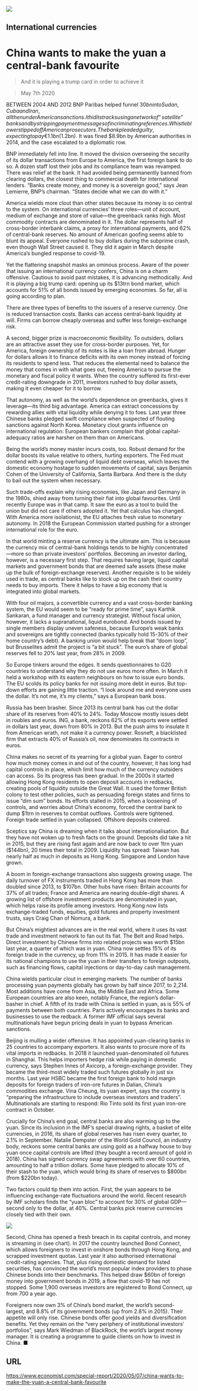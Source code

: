 ![](./images/20200509_SRD003_0.jpg)

## International currencies

# China wants to make the yuan a central-bank favourite

> And it is playing a trump card in order to achieve it

> May 7th 2020

BETWEEN 2004 AND 2012 BNP Paribas helped funnel $30bn into Sudan, Cuba and Iran, all then under American sanctions. It hid its tracks using a network of “satellite” banks and by stripping payment messages of incriminating references. Whistleblowers tipped off American prosecutors. The bank pleaded guilty, expecting to pay €1.1bn ($1.2bn). It was fined $8.9bn by American authorities in 2014, and the case escalated to a diplomatic row.

BNP immediately fell into line. It moved the division overseeing the security of its dollar transactions from Europe to America, the first foreign bank to do so. A dozen staff lost their jobs and its compliance team was revamped. There was relief at the bank. It had avoided being permanently banned from clearing dollars, the closest thing to commercial death for international lenders. “Banks create money, and money is a sovereign good,” says Jean Lemierre, BNP’s chairman. “States decide what we can do with it.”

America wields more clout than other states because its money is so central to the system. On international currencies’ three roles—unit of account, medium of exchange and store of value—the greenback ranks high. Most commodity contracts are denominated in it. The dollar represents half of cross-border interbank claims, a proxy for international payments, and 62% of central-bank reserves. No amount of American goofing seems able to blunt its appeal. Everyone rushed to buy dollars during the subprime crash, even though Wall Street caused it. They did it again in March despite America’s bungled response to covid-19.

Yet the flattering snapshot masks an ominous process. Aware of the power that issuing an international currency confers, China is on a charm offensive. Cautious to avoid past mistakes, it is advancing methodically. And it is playing a big trump card: opening up its $13trn bond market, which accounts for 51% of all bonds issued by emerging economies. So far, all is going according to plan.

There are three types of benefits to the issuers of a reserve currency. One is reduced transaction costs. Banks can access central-bank liquidity at will. Firms can borrow cheaply overseas and suffer less foreign-exchange risk.

A second, bigger prize is macroeconomic flexibility. To outsiders, dollars are an attractive asset they use for cross-border purposes. Yet, for America, foreign ownership of its notes is like a loan from abroad. Hunger for dollars allows it to finance deficits with its own money instead of forcing its residents to spend less. That reduces the elemental need to balance the money that comes in with what goes out, freeing America to pursue the monetary and fiscal policy it wants. When the country suffered its first-ever credit-rating downgrade in 2011, investors rushed to buy dollar assets, making it even cheaper for it to borrow.

That autonomy, as well as the world’s dependence on greenbacks, gives it leverage—its third big advantage. America can extract concessions by rewarding allies with vital liquidity while denying it to foes. Last year three Chinese banks pledged swift compliance when suspected of flouting sanctions against North Korea. Monetary clout grants influence on international regulation: European bankers complain that global capital-adequacy ratios are harsher on them than on Americans.

Being the world’s money master incurs costs, too. Robust demand for the dollar boosts its value relative to others, hurting exporters. The Fed must contend with a growing overhang of liquid debt overseas, which leaves the domestic economy hostage to sudden movements of capital, says Benjamin Cohen of the University of California, Santa Barbara. And there is the duty to bail out the system when necessary.

Such trade-offs explain why rising economies, like Japan and Germany in the 1980s, shied away from turning their fiat into global favourites. Until recently Europe was in that camp. It saw the euro as a tool to build the union but did not care if others adopted it. Yet that calculus has changed. With America more isolationist, the EU attaches fresh value to monetary autonomy. In 2018 the European Commission started pushing for a stronger international role for the euro.

In that world minting a reserve currency is the ultimate aim. This is because the currency mix of central-bank holdings tends to be highly concentrated—more so than private investors’ portfolios. Becoming an investor darling, however, is a necessary first step. That requires having large, liquid capital markets and government bonds that are deemed safe assets (these make up the bulk of foreign-exchange reserves). Another requisite is to be widely used in trade, as central banks like to stock up on the cash their country needs to buy imports. There it helps to have a big economy that is integrated into global markets.

With four oil majors, a convertible currency and a vast cross-border banking system, the EU would seem to be “ready for prime time”, says Karthik Sankaran, a fund manager and currency strategist. Without fiscal union, however, it lacks a supranational, liquid eurobond. And bonds issued by single members display uneven safeness, because Europe’s weak banks and sovereigns are tightly connected (banks typically hold 15-30% of their home country’s debt). A banking union would help break that “doom loop”, but Brusselites admit the project is “a bit stuck”. The euro’s share of global reserves fell to 20% last year, from 28% in 2009.

So Europe tinkers around the edges. It sends questionnaires to G20 countries to understand why they do not use euros more often. In March it held a workshop with its eastern neighbours on how to issue euro bonds. The EU scolds its policy banks for not issuing more debt in euros. But top-down efforts are gaining little traction. “I look around me and everyone uses the dollar. It’s not me, it’s my clients,” says a European bank boss.

Russia has been brasher. Since 2013 its central bank has cut the dollar share of its reserves from 40% to 24%. Today Moscow mostly issues debt in roubles and euros. ING, a bank, reckons 62% of its exports were settled in dollars last year, down from 80% in 2013. But the push aims to insulate it from American wrath, not make it a currency power. Rosneft, a blacklisted firm that extracts 40% of Russia’s oil, now denominates its contracts in euros.

China makes no secret of its yearning for a global yuan. Eager to control how much money comes in and out of the country, however, it has long had capital controls in place, which limit how much of the currency outsiders can access. So its progress has been gradual. In the 2000s it started allowing Hong Kong residents to open deposit accounts in redbacks, creating pools of liquidity outside the Great Wall. It used the former British colony to test other policies, such as persuading foreign states and firms to issue “dim sum” bonds. Its efforts stalled in 2015, when a loosening of controls, and worries about China’s economy, forced the central bank to dump $1trn in reserves to combat outflows. Controls were tightened. Foreign trade settled in yuan collapsed. Offshore deposits cratered.

Sceptics say China is dreaming when it talks about internationalisation. But they have not woken up to fresh facts on the ground. Deposits did take a hit in 2015, but they are rising fast again and are now back to over 1trn yuan ($144bn), 20 times their total in 2009. Liquidity has spread: Taiwan has nearly half as much in deposits as Hong Kong. Singapore and London have grown.

A boom in foreign-exchange transactions also suggests growing usage. The daily turnover of FX instruments traded in Hong Kong has more than doubled since 2013, to $107bn. Other hubs have risen: Britain accounts for 37% of all trades; France and America are nearing double-digit shares. A growing list of offshore investment products are denominated in yuan, which helps raise its profile among investors. Hong Kong now lists exchange-traded funds, equities, gold futures and property investment trusts, says Craig Chan of Nomura, a bank.

But China’s mightiest advances are in the real world, where it uses its vast trade and investment network to fan out its fiat. The Belt and Road helps. Direct investment by Chinese firms into related projects was worth $15bn last year, a quarter of which was in yuan. China now settles 15% of its foreign trade in the currency, up from 11% in 2015. It has made it easier for its national champions to use the yuan in their transfers to foreign outposts, such as financing flows, capital injections or day-to-day cash management.

China wields particular clout in emerging markets. The number of banks processing yuan payments globally has grown by half since 2017, to 2,214. Most additions have come from Asia, the Middle East and Africa. Some European countries are also keen, notably France, the region’s dollar-basher in chief. A fifth of its trade with China is settled in yuan, as is 55% of payments between both countries. Paris actively encourages its banks and businesses to use the redback. A former IMF official says several multinationals have begun pricing deals in yuan to bypass American sanctions.

Beijing is mulling a wider offensive. It has appointed yuan-clearing banks in 25 countries to accompany exporters. It also wants to procure more of its vital imports in redbacks. In 2018 it launched yuan-denominated oil futures in Shanghai. This helps importers hedge risk while paying in domestic currency, says Stephen Innes of Axicorp, a foreign-exchange provider. They became the third-most widely traded such futures globally in just six months. Last year HSBC became the first foreign bank to hold margin deposits for foreign traders of iron-ore futures in Dalian, China’s commodities exchange. Vina Cheung, its yuan expert, says the country is “preparing the infrastructure to include overseas investors and traders”. Multinationals are starting to respond: Rio Tinto sold its first yuan iron-ore contract in October.

Crucially for China’s end goal, central banks are also warming up to the yuan. Since its inclusion in the IMF’s special drawing rights, a basket of elite currencies, in 2016, its share of global reserves has risen every quarter, to 2.1% in September. Natalie Dempster of the World Gold Council, an industry body, reckons some central banks are using gold as a halfway house to buy yuan once capital controls are lifted (they bought a record amount of gold in 2018). China has signed currency swap agreements with over 60 countries, amounting to half a trillion dollars. Some have pledged to allocate 10% of their stash to the yuan, which would bring its share of reserves to $800bn (from $220bn today).

Two factors could tip them into action. First, the yuan appears to be influencing exchange-rate fluctuations around the world. Recent research by IMF scholars finds the “yuan bloc” to account for 30% of global GDP—second only to the dollar, at 40%. Central banks pick reserve currencies closely tied with their own.

![](./images/20200509_SRC198.png)

Second, China has opened a fresh breach in its capital controls, and money is streaming in (see chart). In 2017 the country launched Bond Connect, which allows foreigners to invest in onshore bonds through Hong Kong, and scrapped investment quotas. Last year it also authorised international credit-rating agencies. That, plus rising domestic demand for listed securities, has convinced the world’s most popular index providers to phase Chinese bonds into their benchmarks. This helped draw $60bn of foreign money into government bonds in 2019, a flow that covid-19 has not stopped. Some 1,900 overseas investors are registered to Bond Connect, up from 700 a year ago.

Foreigners now own 3% of China’s bond market, the world’s second-largest, and 8.8% of its government bonds (up from 2.8% in 2015). Their appetite will only rise. Chinese bonds offer good yields and diversification benefits. Yet they remain on the “very periphery of institutional investors’ portfolios”, says Mark Wiedman of BlackRock, the world’s largest money manager. It is creating a programme to guide clients on how to invest in China. ■

## URL

https://www.economist.com/special-report/2020/05/07/china-wants-to-make-the-yuan-a-central-bank-favourite
